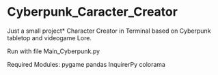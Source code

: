 # Cyberpunk_Caracter_Creator
  Just a small project* 
  Character Creator in Terminal based on Cyberpunk tabletop and videogame Lore.
  
Run with file Main_Cyberpunk.py

Required Modules:
		pygame
		pandas
		InquirerPy
		colorama
